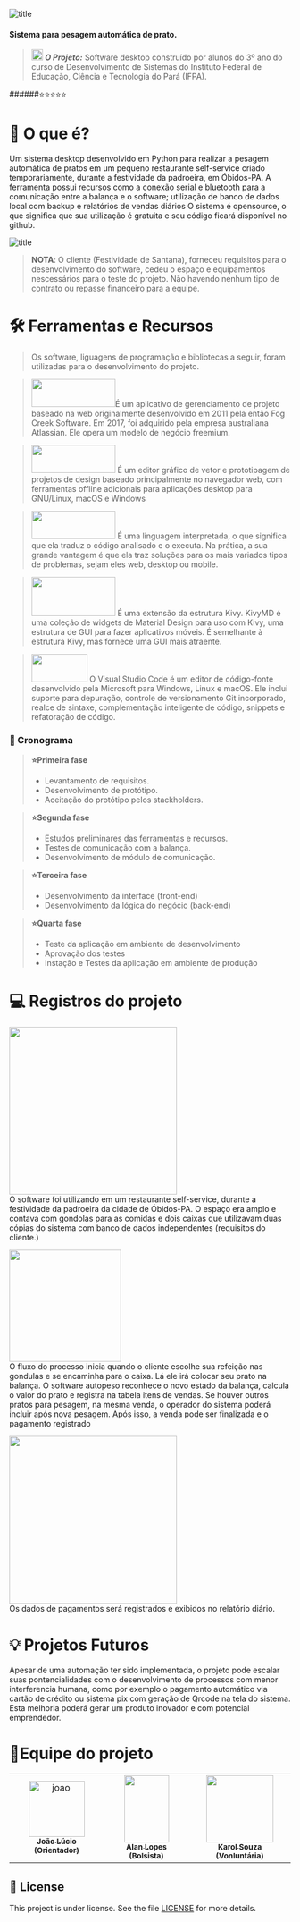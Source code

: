 
![title](./assets/images/logo.png)

#### Sistema para pesagem automática de prato.

> <img src="./assets/images/logo.jpg"  width="20" height="20"> **_O Projeto:_**  Software desktop construído por alunos do 3º ano do curso de Desenvolvimento de Sistemas do Instituto Federal de Educação, Ciência e Tecnologia do Pará (IFPA).

######⭐⭐⭐⭐⭐

# 🚀 O que é?
Um sistema desktop desenvolvido em Python para realizar a pesagem automática de pratos em um pequeno restaurante self-service criado temporariamente, durante a festividade da padroeira, em Óbidos-PA. A ferramenta possui recursos como a conexão serial e bluetooth para a comunicação entre a balança e o software; utilização de banco de dados local com backup e relatórios de vendas diários
O sistema é opensource, o que significa que sua utilização é gratuita e seu código ficará disponível no github.

![title](./assets/images/Capturar.png)

> __NOTA__: O cliente (Festividade de Santana), forneceu requisitos para o desenvolvimento do software, cedeu o espaço e equipamentos nescessários para o teste do projeto. Não havendo nenhum tipo de contrato ou repasse financeiro para a equipe. 



# 🛠 Ferramentas e Recursos
> Os software, liguagens de programação e bibliotecas a seguir, foram utilizadas para o desenvolvimento do projeto.



> <img src="https://logos-download.com/wp-content/uploads/2016/06/Trello_logo_gradient.jpg"  width="150" height="50">É um aplicativo de gerenciamento de projeto baseado na web originalmente desenvolvido em 2011 pela então Fog Creek Software. Em 2017, foi adquirido pela empresa australiana Atlassian. Ele opera um modelo de negócio freemium.

> <img src="https://seeklogo.com/images/F/figma-logo-3C82F1B96E-seeklogo.com.png"  width="150" height="50"> É um editor gráfico de vetor e prototipagem de projetos de design baseado principalmente no navegador web, com ferramentas offline adicionais para aplicações desktop para GNU/Linux, macOS e Windows


> <img src="https://upload.wikimedia.org/wikipedia/commons/thumb/f/f8/Python_logo_and_wordmark.svg/486px-Python_logo_and_wordmark.svg.png"  width="150" height="50"> É uma linguagem interpretada, o que significa que ela traduz o código analisado e o executa. Na prática, a sua grande vantagem é que ela traz soluções para os mais variados tipos de problemas, sejam eles web, desktop ou mobile.

> <img src="https://repository-images.githubusercontent.com/284716598/5af8e880-d8ba-11ea-9ce1-e5e8d603143f"  width="150" height="70"> É uma extensão da estrutura Kivy. KivyMD é uma coleção de widgets de Material Design para uso com Kivy, uma estrutura de GUI para fazer aplicativos móveis. É semelhante à estrutura Kivy, mas fornece uma GUI mais atraente.


> <img  src="https://miro.medium.com/v2/resize:fit:720/format:webp/1*cn_XBD307E3lObHk511Qqg.png" width='100' height='50'> O Visual Studio Code é um editor de código-fonte desenvolvido pela Microsoft para Windows, Linux e macOS. Ele inclui suporte para depuração, controle de versionamento Git incorporado, realce de sintaxe, complementação inteligente de código, snippets e refatoração de código.

### 📆 Cronograma

> __⭐Primeira fase__
  > - Levantamento de requisitos.
  > - Desenvolvimento de protótipo.
  > - Aceitação do protótipo pelos stackholders.

> __⭐Segunda fase__
  > - Estudos preliminares das ferramentas e recursos.
  > - Testes de comunicação com a balança.
  > - Desenvolvimento de módulo de comunicação.

> __⭐Terceira fase__
  > - Desenvolvimento da interface (front-end)
  > - Desenvolvimento da lógica do negócio (back-end)

> __⭐Quarta fase__
  > - Teste da aplicação em ambiente de desenvolvimento
  > - Aprovação dos testes
  > - Instação e Testes da aplicação em ambiente de produção

# 💻 Registros do projeto
<img src="./assets/images/IMG1.jpeg" width="300px">\
O software foi utilizando em um restaurante self-service, durante a festividade da padroeira da cidade de Óbidos-PA.
O espaço era amplo e contava com gondolas para as comidas e dois caixas que utilizavam duas cópias do sistema com banco de dados independentes (requisitos do cliente.)

<img src="./assets/images/IMG3.jpg" width="200x">\
O fluxo do processo inicia quando o cliente escolhe sua refeição nas gondulas e se encaminha para o caixa. Lá ele irá colocar seu prato na balança. O software autopeso reconhece o novo estado da balança, calcula o valor do prato e registra na tabela itens de vendas. Se houver outros pratos para pesagem, na mesma venda, o operador do sistema poderá incluir após nova pesagem. Após isso, a venda pode ser finalizada e o pagamento registrado

<img src="./assets/images/IMG2.jpg" width="300px">\
Os dados de pagamentos será registrados e exibidos no relatório diário.


# 💡 Projetos Futuros

Apesar de uma automação ter sido implementada, o projeto pode escalar suas pontencialidades com o desenvolvimento de processos com menor interferencia humana, como por exemplo o pagamento automático via cartão de crédito ou sistema pix com geração de Qrcode na tela do sistema. Esta melhoria poderá gerar um produto inovador e com potencial emprendedor.

# 🦾Equipe do projeto
<table>
  <tr>
    <td align="center">
      <a href="#">
        <img src="./assets/colaboradores/joao.jpg" width="100px;" alt="joao"><br>
        <sub>
          <b>João Lúcio   (Orientador)</b>
        </sub>
      </a>
    </td>
    <td align="center">
      <a href="#">
        <img src="https://scontent.fbel3-1.fna.fbcdn.net/v/t39.30808-6/314933293_1424113108080542_8546133591944403104_n.jpg?_nc_cat=103&ccb=1-7&_nc_sid=09cbfe&_nc_eui2=AeGEjpFzOTcDqD6s4_V_qQ43ZgPEbQh2v_5mA8RtCHa__inQ4UQKNGmuS99_Mwad3wffgZaE-kIhUbr-Yhvlx7jU&_nc_ohc=zG-rIt7_9e0AX-4zLfD&_nc_ht=scontent.fbel3-1.fna&oh=00_AfA_iN4EfD9ErwfIGsjkNYybb0dficA0hfrrFV7yr6O_eg&oe=63F01E14" width="80px" height='120'><br>
        <sub>
          <b>Alan Lopes   (Bolsista)</b>
        </sub>
      </a>
    </td>

  <td align="center">
    <a href="#">
      <img src="https://scontent.fbel3-1.fna.fbcdn.net/v/t39.30808-6/310265759_623436939243110_9184404113922879249_n.jpg?_nc_cat=103&ccb=1-7&_nc_sid=09cbfe&_nc_eui2=AeEV1afpAPLgvvNZ4_HI0d5GpgwJVujdXHqmDAlW6N1ceomTJSZotYGY5nYN-DqmFFjjMdnX0Xgxjq-H7fJi-LtX&_nc_ohc=pDYRuhnY9HgAX_ZFhz5&_nc_ht=scontent.fbel3-1.fna&oh=00_AfCQ7QqZTViscBH6pEcPxVuvDkY5UA_NViAI7G6gYJMSmw&oe=63F04654" width="120px" height='120'><br>
      <sub>
        <b>Karol Souza      (Vonluntária)</b>
      </sub>
    </a>
  </td>

  </tr>
</table>

## 📝 License
This project is under license. See the file [LICENSE](LICENSE.md) for more details.